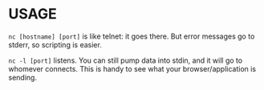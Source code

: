 # USAGE

`nc [hostname] [port]` is like telnet: it goes there. But error messages go to stderr, so scripting is easier.

`nc -l [port]` listens. You can still pump data into stdin, and it will go to whomever connects.
This is handy to see what your browser/application is sending.
